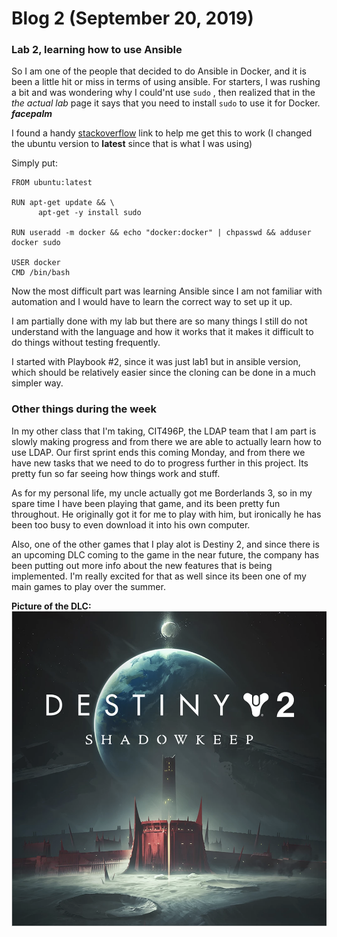 # Blog 2 (September 20, 2019)

### Lab 2, learning how to use Ansible

So I am one of the people that decided to do Ansible in Docker, and it is been a little hit or miss in terms of using ansible.  For starters, I was rushing a bit and was wondering why I could'nt use `sudo` , then realized that in the _the actual lab_ page it says that you need to install `sudo` to use it for Docker. **_facepalm_**


I found a handy [stackoverflow](https://stackoverflow.com/q/25845538) link to help me get this to work (I changed the ubuntu version to **latest** since that is what I was using)

Simply put:
```
FROM ubuntu:latest

RUN apt-get update && \
      apt-get -y install sudo

RUN useradd -m docker && echo "docker:docker" | chpasswd && adduser docker sudo

USER docker
CMD /bin/bash
```

Now the most difficult part was learning Ansible since I am not familiar with automation and I would have to learn the correct way to set up it up. 

I am partially done with my lab but there are so many things I still do not understand with the language and how it works that it makes it difficult to do things without testing frequently.

I started with Playbook #2, since it was just lab1 but in ansible version, which should be relatively easier since the cloning can be done in a much simpler way.

### Other things during the week

In my other class that I'm taking, CIT496P, the LDAP team that I am part is slowly making progress and from there we are able to actually learn how to use LDAP.  Our first sprint ends this coming Monday, and from there we have new tasks that we need to do to progress further in this project.  Its pretty fun so far seeing how things work and stuff.

As for my personal life, my uncle actually got me Borderlands 3, so in my spare time I have been playing that game, and its been pretty fun throughout. He originally got it for me to play with him, but ironically he has been too busy to even download it into his own computer. 

Also, one of the other games that I play alot is Destiny 2, and since there is an upcoming DLC coming to the game in the near future, the company has been putting out more info about the new features that is being implemented.  I'm really excited for that as well since its been one of my main games to play over the summer. 

**Picture of the DLC:**
![Shadowkeep](https://github.com/FurenchiFurai/furenchifurai.github.io/blob/master/Destiny%202%20Shadowkeep.png?raw=true)

